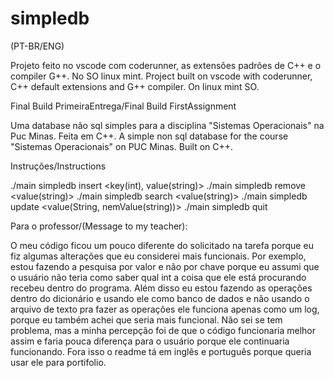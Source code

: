 # simpledb
(PT-BR/ENG)

Projeto feito no vscode com coderunner, as extensões padrões de C++ e o compiler G++. No SO linux mint.
Project built on vscode with coderunner, C++ default extensions and G++ compiler. On linux mint SO. 

Final Build PrimeiraEntrega/Final Build FirstAssignment

Uma database não sql simples para a disciplina "Sistemas Operacionais" na Puc Minas. Feita em C++.
A simple non sql database for the course "Sistemas Operacionais" on PUC Minas. Built on C++.

Instruções/Instructions

./main simpledb insert <key(int), value(string)>
./main simpledb remove <value(string)>
./main simpledb search <value(string)>
./main simpledb update <value(String, nemValue(string))>
./main simpledb quit

Para o professor/(Message to my teacher): 

O meu código ficou um pouco diferente do solicitado na tarefa porque eu fiz algumas alterações que eu considerei mais funcionais. Por exemplo, estou fazendo a pesquisa por valor e não por chave porque eu assumi que o usuário não teria como saber qual int a coisa que ele está procurando recebeu dentro do programa. Além disso eu estou fazendo as operações dentro do dicionário e usando ele como banco de dados e não usando o arquivo de texto pra fazer as operações ele funciona apenas como um log, porque eu também achei que seria mais funcional. Não sei se tem problema, mas a minha percepção foi de que o código funcionaria melhor assim e faria pouca diferença para o usuário porque ele continuaria funcionando. Fora isso o readme tá em inglês e português porque queria usar ele para portifolio. 

